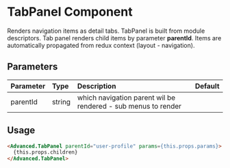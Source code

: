 # TabPanel Component

Renders navigation items as detail tabs. TabPanel is built from module descriptors. Tab panel renders child items by parameter **parentId**. Items are automatically propagated from redux context (layout - navigation).

## Parameters

| Parameter | Type | Description | Default  |
| --- | :--- | :--- | :--- |
| parentId | string  |  which navigation parent wil be rendered - sub menus to render  |  | |

## Usage

```html
<Advanced.TabPanel parentId="user-profile" params={this.props.params}>
  {this.props.children}
</Advanced.TabPanel>
```
